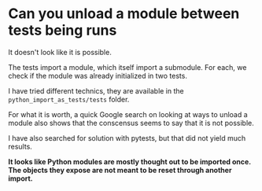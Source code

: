 # Can you unload a module between tests being runs

It doesn't look like it is possible.

The tests import a module, which itself import a submodule. For each, we check if the module was already initialized in two tests.

I have tried different technics, they are available in the `python_import_as_tests/tests` folder.

For what it is worth, a quick Google search on looking at ways to unload a module also shows that the conscensus seems to say that it is not possible.

I have also searched for solution with pytests, but that did not yield much results.

**It looks like Python modules are mostly thought out to be imported once. The objects they expose are not meant to be reset through another import.**
